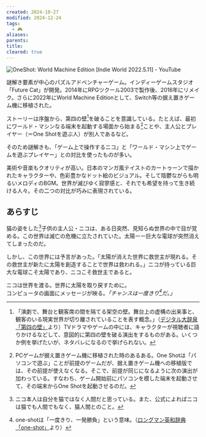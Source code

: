 ```yaml
---
created: 2024-10-27
modified: 2024-12-24
tags:
  - 🎮
aliases: 
parents: 
title: 
cleared: true
---
```

![OneShot: World Machine Edition \[Indie World 2022.5.11\] - YouTube](https://www.youtube.com/watch?v=RHqHxAPylCg)

謎解き要素が中心のパズルアドベンチャーゲーム。インディーゲームスタジオ「Future Cat」が開発。2014年にRPGツクール2003で製作後、2016年にリメイク。さらに2022年にWorld Machine Editionとして、Switch等の据え置きゲーム機に移植された。

ストーリーは序盤から、第四の壁[^fourth-wall]を破ることを意識している。たとえば、最初にワールド・マシンなる端末を起動する場面から始まる[^world-machine]ことや、主人公とプレイヤー（＝One Shotを遊ぶ人）が別人であるなど。

そのため謎解きも、「ゲーム上で操作するニコ」と「ワールド・マシン上でゲームを遊ぶプレイヤー」との対比を使ったものが多い。

[^fourth-wall]: 「演劇で、舞台と観客席の間を隔てる架空の壁。舞台上の虚構の出来事と、観客のいる現実世界が切り離されていることを表す概念。」（[デジタル大辞泉「第四の壁」](https://kotobank.jp/word/%E7%AC%AC%E5%9B%9B%E3%81%AE%E5%A3%81-91241#:~:text=%E3%81%A0%E3%81%84%E3%82%88%E3%82%93%E2%80%90%E3%81%AE%E2%80%90%E3%81%8B%E3%81%B9,%E3%81%A0%E3%81%84%E3%81%97%E3%81%AE%E3%81%8B%E3%81%B9%E3%80%82)より）TVドラマやゲームの中には、キャラクターが視聴者に語りかけるなどして、意図的に第四の壁を破る演出をするものがある。いくつか例を挙げたいが、ネタバレになるので挙げられない。
[^world-machine]: PCゲームが据え置きゲーム機に移植された時のあるある。One Shotは「パソコンで遊ぶ」ことが前提のゲームだが、据え置きゲーム機への移植版では、その前提が使えなくなる。そこで、前提が同じになるように次の演出が加わっている。すなわち、ゲーム開始前にパソコンを模した端末を起動させて、その端末からOne Shotを起動させるのだ。

美術や音楽もクオリティが高い。日本のマンガ風テイストのカートゥーンで描かれたキャラクターや、色彩豊かなドット絵のビジュアル。そして陰鬱ながらも明るいメロディのBGM。世界が滅びゆく寂寥感と、それでも希望を持って生き続ける人々。その二つの対比が巧みに表現されている。

## あらすじ
猫の姿をした[^cat]子供の主人公・ニコは、ある日突然、見知らぬ世界の中で目が覚める。この世界は滅亡の危機に立たされていた。太陽ーー巨大な電球が突然消えてしまったのだ。

しかし、この世界には予言があった。「太陽が消えた世界に救世主が現れる。その救世主が新たに太陽を創造することで世界は救われる。」ニコが持っている巨大な電球こそ太陽であり、ニコこそ救世主であると。

ニコは世界を渡る。世界に太陽を取り戻すために。  
コンピュータの画面にメッセージが映る。*「チャンスは一度きり[^one-shot]だ。」*

[^cat]: ニコ本人は自分を猫ではなく人間だと思っている。また、公式によればニコは猫でも人間でもなく、猫人間とのこと。
[^one-shot]: one-shotは「一度きり、一発勝負」という意味。（[ロングマン英和辞典「one-shot」](https://www.ldoceonline.com/jp/dictionary/english-japanese/one-shot)より）